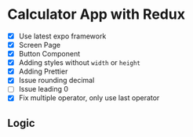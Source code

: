 # Calculator App with Redux

- [x] Use latest expo framework
- [x] Screen Page
- [x] Button Component
- [x] Adding styles without `width` or `height`
- [x] Adding Prettier
- [x] Issue rounding decimal
- [ ] Issue leading 0
- [x] Fix multiple operator, only use last operator

## Logic
